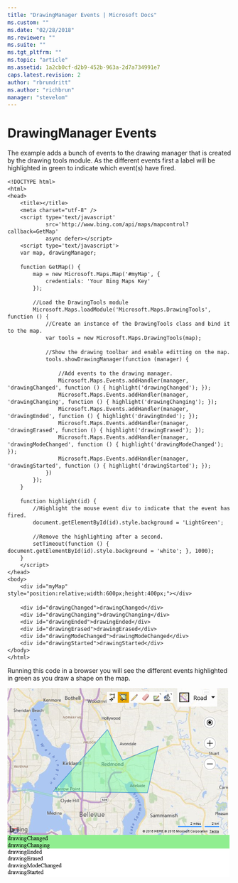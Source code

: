 ```yaml
---
title: "DrawingManager Events | Microsoft Docs"
ms.custom: ""
ms.date: "02/28/2018"
ms.reviewer: ""
ms.suite: ""
ms.tgt_pltfrm: ""
ms.topic: "article"
ms.assetid: 1a2cb0cf-d2b9-452b-963a-2d7a734991e7
caps.latest.revision: 2
author: "rbrundritt"
ms.author: "richbrun"
manager: "stevelom"
---
```

# DrawingManager Events
The example adds a bunch of events to the drawing manager that is created by the drawing tools module. As the different events first a label will be highlighted in green to indicate which event(s) have fired.

```
<!DOCTYPE html>
<html>
<head>
    <title></title>
    <meta charset="utf-8" />
    <script type='text/javascript'
            src='http://www.bing.com/api/maps/mapcontrol?callback=GetMap'
            async defer></script>
    <script type='text/javascript'>
    var map, drawingManager;

    function GetMap() {
        map = new Microsoft.Maps.Map('#myMap', {
            credentials: 'Your Bing Maps Key'
        });

        //Load the DrawingTools module
        Microsoft.Maps.loadModule('Microsoft.Maps.DrawingTools', function () {
            //Create an instance of the DrawingTools class and bind it to the map.
            var tools = new Microsoft.Maps.DrawingTools(map);

            //Show the drawing toolbar and enable editting on the map.
            tools.showDrawingManager(function (manager) {

                //Add events to the drawing manager.
                Microsoft.Maps.Events.addHandler(manager, 'drawingChanged', function () { highlight('drawingChanged'); });
                Microsoft.Maps.Events.addHandler(manager, 'drawingChanging', function () { highlight('drawingChanging'); });
                Microsoft.Maps.Events.addHandler(manager, 'drawingEnded', function () { highlight('drawingEnded'); });
                Microsoft.Maps.Events.addHandler(manager, 'drawingErased', function () { highlight('drawingErased'); });
                Microsoft.Maps.Events.addHandler(manager, 'drawingModeChanged', function () { highlight('drawingModeChanged'); });
                Microsoft.Maps.Events.addHandler(manager, 'drawingStarted', function () { highlight('drawingStarted'); });
            })
        });
    }

    function highlight(id) {
        //Highlight the mouse event div to indicate that the event has fired.
        document.getElementById(id).style.background = 'LightGreen';

        //Remove the highlighting after a second.
        setTimeout(function () { document.getElementById(id).style.background = 'white'; }, 1000);
    }
    </script>
</head>
<body>
    <div id="myMap" style="position:relative;width:600px;height:400px;"></div>

    <div id="drawingChanged">drawingChanged</div>
    <div id="drawingChanging">drawingChanging</div>
    <div id="drawingEnded">drawingEnded</div>
    <div id="drawingErased">drawingErased</div>
    <div id="drawingModeChanged">drawingModeChanged</div>
    <div id="drawingStarted">drawingStarted</div>
</body>
</html>
```

Running this code in a browser you will see the different events highlighted in green as you draw a shape on the map.

![BMV8_DrawingToolsEventsExample](../v8-web-control/media/bmv8-drawingtoolseventsexample.png)